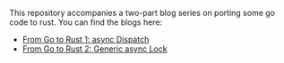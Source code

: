 This repository accompanies a two-part blog series on porting some go code to rust. You can find the
blogs here:

* [From Go to Rust 1: async Dispatch](https://medium.com/@jberkenbilt/from-go-to-rust-1-async-dispatch-866e042cd98a)
* [From Go to Rust 2: Generic async Lock](https://medium.com/@jberkenbilt/from-go-to-rust-2-generic-async-lock-cf58968d3873)
